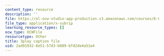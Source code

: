 ```yaml
---
content_type: resource
description: ''
file: https://ol-ocw-studio-app-production.s3.amazonaws.com/courses/6-832-underactuated-robotics-spring-2009/2ad919328e5157d3b089bfd2de4a51e4_EqAYRo4wXxY.vtt
file_type: application/x-subrip
learning_resource_types: []
ocw_type: OCWFile
resourcetype: Other
title: 3play caption file
uid: 2ad91932-8e51-57d3-b089-bfd2de4a51e4
---
```

